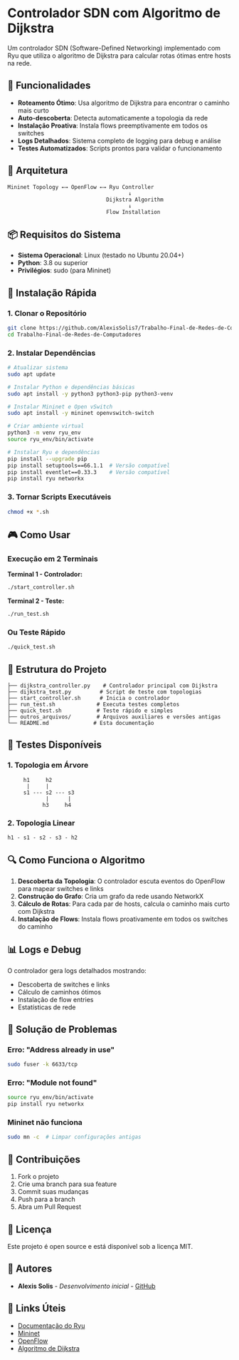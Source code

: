 # Controlador SDN com Algoritmo de Dijkstra

Um controlador SDN (Software-Defined Networking) implementado com Ryu que utiliza o algoritmo de Dijkstra para calcular rotas ótimas entre hosts na rede.

## 🎯 Funcionalidades

- **Roteamento Ótimo**: Usa algoritmo de Dijkstra para encontrar o caminho mais curto
- **Auto-descoberta**: Detecta automaticamente a topologia da rede
- **Instalação Proativa**: Instala flows preemptivamente em todos os switches
- **Logs Detalhados**: Sistema completo de logging para debug e análise
- **Testes Automatizados**: Scripts prontos para validar o funcionamento

## 🔧 Arquitetura

```
Mininet Topology ←→ OpenFlow ←→ Ryu Controller
                                      ↓
                               Dijkstra Algorithm
                                      ↓
                               Flow Installation
```

## 📦 Requisitos do Sistema

- **Sistema Operacional**: Linux (testado no Ubuntu 20.04+)
- **Python**: 3.8 ou superior
- **Privilégios**: sudo (para Mininet)

## 🚀 Instalação Rápida

### 1. Clonar o Repositório
```bash
git clone https://github.com/AlexisSolis7/Trabalho-Final-de-Redes-de-Computadores.git
cd Trabalho-Final-de-Redes-de-Computadores
```

### 2. Instalar Dependências
```bash
# Atualizar sistema
sudo apt update

# Instalar Python e dependências básicas
sudo apt install -y python3 python3-pip python3-venv

# Instalar Mininet e Open vSwitch
sudo apt install -y mininet openvswitch-switch

# Criar ambiente virtual
python3 -m venv ryu_env
source ryu_env/bin/activate

# Instalar Ryu e dependências
pip install --upgrade pip
pip install setuptools==66.1.1  # Versão compatível
pip install eventlet==0.33.3    # Versão compatível
pip install ryu networkx
```

### 3. Tornar Scripts Executáveis
```bash
chmod +x *.sh
```

## 🎮 Como Usar

### Execução em 2 Terminais

**Terminal 1 - Controlador:**
```bash
./start_controller.sh
```

**Terminal 2 - Teste:**
```bash
./run_test.sh
```

### Ou Teste Rápido
```bash
./quick_test.sh
```

## 📁 Estrutura do Projeto

```
├── dijkstra_controller.py    # Controlador principal com Dijkstra
├── dijkstra_test.py         # Script de teste com topologias
├── start_controller.sh      # Inicia o controlador
├── run_test.sh             # Executa testes completos
├── quick_test.sh           # Teste rápido e simples
├── outros_arquivos/        # Arquivos auxiliares e versões antigas
└── README.md              # Esta documentação
```

## 🧪 Testes Disponíveis

### 1. Topologia em Árvore
```
     h1     h2
      |     |
     s1 --- s2 --- s3
            |      |
           h3     h4
```

### 2. Topologia Linear
```
h1 - s1 - s2 - s3 - h2
```

## 🔍 Como Funciona o Algoritmo

1. **Descoberta da Topologia**: O controlador escuta eventos do OpenFlow para mapear switches e links
2. **Construção do Grafo**: Cria um grafo da rede usando NetworkX
3. **Cálculo de Rotas**: Para cada par de hosts, calcula o caminho mais curto com Dijkstra
4. **Instalação de Flows**: Instala flows proativamente em todos os switches do caminho

## 📊 Logs e Debug

O controlador gera logs detalhados mostrando:
- Descoberta de switches e links
- Cálculo de caminhos ótimos
- Instalação de flow entries
- Estatísticas de rede

## 🐛 Solução de Problemas

### Erro: "Address already in use"
```bash
sudo fuser -k 6633/tcp
```

### Erro: "Module not found"
```bash
source ryu_env/bin/activate
pip install ryu networkx
```

### Mininet não funciona
```bash
sudo mn -c  # Limpar configurações antigas
```

## 🤝 Contribuições

1. Fork o projeto
2. Crie uma branch para sua feature
3. Commit suas mudanças
4. Push para a branch
5. Abra um Pull Request

## 📜 Licença

Este projeto é open source e está disponível sob a licença MIT.

## 👥 Autores

- **Alexis Solis** - *Desenvolvimento inicial* - [GitHub](https://github.com/AlexisSolis7)

## 🔗 Links Úteis

- [Documentação do Ryu](https://ryu.readthedocs.io/)
- [Mininet](http://mininet.org/)
- [OpenFlow](https://opennetworking.org/sdn-definition/)
- [Algoritmo de Dijkstra](https://pt.wikipedia.org/wiki/Algoritmo_de_Dijkstra)